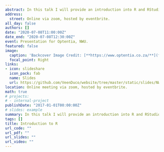 ```yaml
---
abstract: In this talk I will provide an introduction into R and RStudio. I will provide a live demonstration of R and RStudio, discuss their advantages and walk through a tutorial to show the ease of doing analyses in R. I provide additional materials that can be studied by the participants in anticipation of the Q&A session in three weeks time.
address:
  street: Online via zoom, hosted by eventbrite.
all_day: false
authors: []
date: "2020-07-08T11:00:00Z"
date_end: "2020-07-08T12:30:00Z"
event: Presentation for Optentia, NWU.
featured: false
image:
  caption: 'Backcover Image Credit: [**https://www.optentia.co.za/**](featured.jpg)'
  focal_point: Right
links:
- icon: slideshare
  icon_pack: fab
  name: Slides
  url: https://github.com/VeenDuco/website/tree/master/static/slides/NWU_R_Rstudio_intro_DV_8July2020.pdf
location: Online meeting via zoom, hosted by eventbrite.
math: true
# projects:
# - internal-project
publishDate: "2017-01-01T00:00:00Z"
# slides: example
summary: In this talk I will provide an introduction into R and RStudio. I will provide a live demonstration of R and RStudio, discuss their advantages and walk through a tutorial to show the ease of doing analyses in R. I provide additional materials that can be studied by the participants in anticipation of the Q&A session in three weeks time.
tags: []
title: Introduction to R
url_code: ""
url_pdf: ""
url_slides: ""
url_video: ""
---
```


<!--{{% alert note %}}
Click on the **Slides** button above to view the built-in slides feature.
{{% /alert %}}

Slides can be added in a few ways:

- **Create** slides using Academic's [*Slides*](https://sourcethemes.com/academic/docs/managing-content/#create-slides) feature and link using `slides` parameter in the front matter of the talk file
- **Upload** an existing slide deck to `static/` and link using `url_slides` parameter in the front matter of the talk file
- **Embed** your slides (e.g. Google Slides) or presentation video on this page using [shortcodes](https://sourcethemes.com/academic/docs/writing-markdown-latex/).

Further talk details can easily be added to this page using *Markdown* and $\rm \LaTeX$ math code.
-->